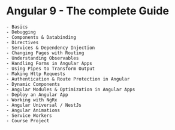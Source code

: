 # Angular 9 - The complete Guide

    - Basics
    - Debugging
    - Components & Databinding
    - Directives
    - Services & Dependency Injection
    - Changing Pages with Routing
    - Understanding Observables
    - Handling Forms in Angular Apps
    - Using Pipes to Transform Output
    - Making Http Requests
    - Authentication & Route Protection in Angular
    - Dynamic Components
    - Angular Modules & Optimization in Angular Apps
    - Deploy an Angular App
    - Working with NgRx 
    - Angular Universal / NestJs
    - Angular Animations
    - Service Workers
    - Course Project